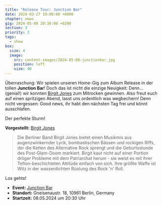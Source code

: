 ```yaml
---
title: "Release Tour: Junction Bar"
date: 2024-03-27 19:00:00 +0000
chapter: news
gig: 2024-05-08 20:30:00 +0200
section: 3
priority: 2
tags:
  - show
box:
  size: 4
  image:
    src: content-images/2024-05-08-junctionbar.jpg
    position: left
    size: 40
---
```


Überraschung: Wir spielen unseren Home-Gig zum Album Release in der tollen **Junction Bar**!
Doch das ist nicht die einzige Neuigkeit: Denn... (genial!) wir konnten [Birgit Jones](https://www.birgitjones.com/) zum Mitrocken gewinnen.
Also freut euch auf einen spritzigen Abend, lasst uns ordentlich was wegbechern!
Denn nicht vergessen: Good news, ihr habt den nächsten Tag frei und könnt ausschlafen.

Der perfekte Sturm!

**Vorgestellt:** [Birgit Jones](https://www.birgitjones.com/)

> Die Berliner Band Birgit Jones bietet einen Musikmix aus augenzwinkernder Lyrik, bombastischen Bässen und rockigen Riffs, der die Ketten des Alternative Rock sprengt und die Geburtsstunde des Post-Glam-Doom markiert. Birgit kaut nicht auf einer Portion dröger Probleme mit dem Patriarchat herum - sie weist es mit ihrer Teflon-beschichteten Attitüde einfach von sich. Ihre größte Waffe ist Witz in der wasserdichten Rüstung des Rock 'n' Roll.


Los gehts!
* **Event:** [Junction Bar](https://www.facebook.com/events/1069504274255751/)
* **Standort:** Gneisenaustr. 18, 10961 Berlin, Germany
* **Startzeit:** 08.05.2024 um 20:30 Uhr
